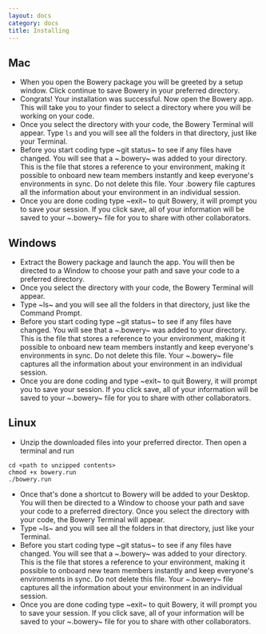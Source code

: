 ```yaml
---
layout: docs
category: docs
title: Installing
---
```


## Mac

* When you open the Bowery package you will be greeted by a setup window. Click continue to save Bowery in your preferred directory.
* Congrats! Your installation was successful. Now open the Bowery app. This will take you to your finder to select a directory where you will be working on your code. 
* Once you select the directory with your code, the Bowery Terminal will appear. Type `ls` and you will see all the folders in that directory, just like your Terminal. 
* Before you start coding type ~git status~ to see if any files have changed. You will see that a ~.bowery~ was added to your directory. This is the file that stores a reference to your environment, making it possible to onboard new team members instantly and keep everyone's environments in sync. Do not delete this file. Your .bowery file captures all the information about your environment in an individual session. 
* Once you are done coding type ~exit~ to quit Bowery, it will prompt you to save your session. If you click save, all of your information will be saved to your ~.bowery~ file for you to share with other collaborators. 

## Windows 
* Extract the Bowery package and launch the app. You will then be directed to a Window to choose your path and save your code to a preferred directory. 
* Once you select the directory with your code, the Bowery Terminal will appear. 
* Type ~ls~ and you will see all the folders in that directory, just like the Command Prompt. 
* Before you start coding type ~git status~ to see if any files have changed. You will see that a ~.bowery~ was added to your directory. This is the file that stores a reference to your environment, making it possible to onboard new team members instantly and keep everyone's environments in sync. Do not delete this file. Your ~.bowery~ file captures all the information about your environment in an individual session. 
* Once you are done coding and type ~exit~ to quit Bowery, it will prompt you to save your session. If you click save, all of your information will be saved to your ~.bowery~ file for you to share with other collaborators. 

## Linux 
* Unzip the downloaded files into your preferred director. Then open a terminal and run 

~~~
cd <path to unzipped contents>
chmod +x bowery.run
./bowery.run
~~~

* Once that's done a shortcut to Bowery will be added to your Desktop. You will then be directed to a Window to choose your path and save your code to a preferred directory. Once you select the directory with your code, the Bowery Terminal will appear. 
* Type ~ls~ and you will see all the folders in that directory, just like your Terminal. 
* Before you start coding type ~git status~ to see if any files have changed. You will see that a ~.bowery~ was added to your directory. This is the file that stores a reference to your environment, making it possible to onboard new team members instantly and keep everyone's environments in sync. Do not delete this file. Your ~.bowery~ file captures all the information about your environment in an individual session.
* Once you are done coding type ~exit~ to quit Bowery, it will prompt you to save your session. If you click save, all of your information will be saved to your ~.bowery~ file for you to share with other collaborators. 
